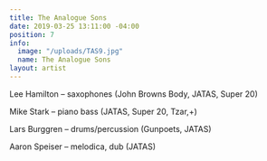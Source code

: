 ```yaml
---
title: The Analogue Sons
date: 2019-03-25 13:11:00 -04:00
position: 7
info:
  image: "/uploads/TAS9.jpg"
  name: The Analogue Sons
layout: artist
---
```


Lee Hamilton – saxophones (John Browns Body, JATAS, Super 20)

Mike Stark – piano bass (JATAS, Super 20, Tzar,\+)

Lars Burggren – drums/percussion (Gunpoets, JATAS)

Aaron Speiser – melodica, dub (JATAS)